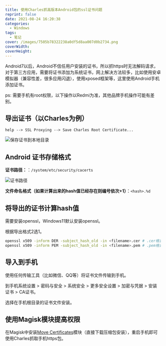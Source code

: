 ```yaml
---
title: 使用Charles抓高版本Android包的ssl证书问题
reprint: false
date: 2021-08-24 16:20:38
categories:
  - Windows
tags:
  - 笔记
cover: /images/7505b78322238a0df5d8aa007d0b2734.png
coverWidth:
coverHeight:
---
```


Android7以后，Android不信任用户安装的证书，所以抓https时无法解码请求，对于第三方应用，需要将证书添加为系统证书，网上解决方法较多，比如使用安卓模拟器（兼容性差，很多应用闪退），使用xposed框架等，这里使用Android手机添加证书。

ps: 需要手机有root权限，以下操作以Redmi为准，其他品牌手机操作可能有差别。

## 导出证书（以Charles为例）

`help --> SSL Proxying --> Save Charles Root Certificate...`

![保存证书到本地目录](https://s2.loli.net/2023/07/02/zuRUXpx6O2VqG4k.png)

## Android 证书存储格式

**证书路径：**：`/system/etc/security/cacerts`

![证书路径](https://s2.loli.net/2023/07/09/OihywAoP4TRUu52.jpg)

**文件命名格式（如果计算出来的hash值已经存在则编号依次+1）**：`<hash>.%d`

## 将导出的证书计算hash值

需要安装openssl，Windows11默认安装openssl。

根据导出格式2选1。

```bash
openssl x509 -inform DER -subject_hash_old -in <filename>.cer # .cer格式证书
openssl x509 -inform PEM -subject_hash_old -in <filename>.pem # .pem格式证书
```

## 导入到手机

使用任何传输工具（比如微信、QQ等）将证书文件传输到手机。

到手机系统设置 > 密码与安全 > 系统安全 > 更多安全设置 > 加密与凭据 > 安装证书 > CA证书。

选择在手机根目录的证书文件安装。

## 使用Magisk模块提高权限

在Magisk中安装[Move Certificates](https://github.com/Magisk-Modules-Repo/movecert)模块（直接下载压缩包安装），重启手机即可使用Charles抓取手机https包。
